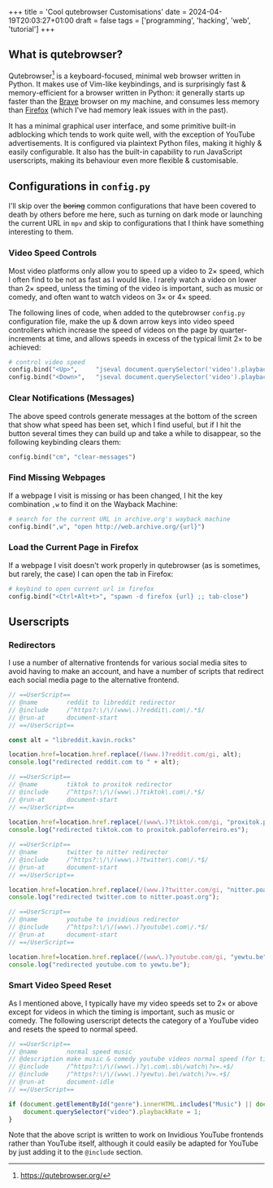 +++
title = 'Cool qutebrowser Customisations'
date = 2024-04-19T20:03:27+01:00
draft = false
tags = ['programming', 'hacking', 'web', 'tutorial']
+++

## What is qutebrowser?
Qutebrowser[^1] is a keyboard-focused, minimal web browser written in Python. 
It makes use of Vim-like keybindings, and is surprisingly fast & memory-efficient for a browser written in Python: it
generally starts up faster than the [Brave](https://brave.com/) browser on my machine, and consumes less memory than
[Firefox](https://www.mozilla.org/en-US/firefox/) (which I've had memory leak issues with in the past).

It has a minimal graphical user interface, and some primitive built-in adblocking which tends to work quite well, with
the exception of YouTube advertisements.
It is configured via plaintext Python files, making it highly & easily configurable.
It also has the built-in capability to run JavaScript userscripts, making its behaviour even more flexible &
customisable.

## Configurations in `config.py`
I'll skip over the ~~boring~~ common configurations that have been covered to death by others before me here, such as
turning on dark mode or launching the current URL in `mpv` and skip to configurations that I think have something interesting to them.

### Video Speed Controls
Most video platforms only allow you to speed up a video to $2\times$ speed, which I often find to be not as fast as
I would like.
I rarely watch a video on lower than $2\times$ speed, unless the timing of the video is important, such as music or
comedy, and often want to watch videos on $3\times$ or $4\times$ speed.

The following lines of code, when added to the qutebrowser `config.py` configuration file, make the up & down arrow keys
into video speed controllers which increase the speed of videos on the page by quarter-increments at time, and allows
speeds in excess of the typical limit $2\times$ to be achieved:

```python
# control video speed
config.bind("<Up>",     "jseval document.querySelector('video').playbackRate += 0.25;") 
config.bind("<Down>",   "jseval document.querySelector('video').playbackRate -= 0.25;") 
```

### Clear Notifications (Messages)
The above speed controls generate messages at the bottom of the screen that show what speed has been set, which I find
useful, but if I hit the button several times they can build up and take a while to disappear, so the following
keybinding clears them:
```python
config.bind("cm", "clear-messages") 
```

### Find Missing Webpages
If a webpage I visit is missing or has been changed, I hit the key combination `,w` to find it on the Wayback Machine:
```python
# search for the current URL in archive.org's wayback machine
config.bind(",w", "open http://web.archive.org/{url}")
```

### Load the Current Page in Firefox
If a webpage I visit doesn't work properly in qutebrowser (as is sometimes, but rarely, the case) I can open the tab in
Firefox:
```python
# keybind to open current url in firefox 
config.bind("<Ctrl+Alt+t>", "spawn -d firefox {url} ;; tab-close") 
```

## Userscripts
### Redirectors
I use a number of alternative frontends for various social media sites to avoid having to make an account, and have a
number of scripts that redirect each social media page to the alternative frontend.

```javascript
// ==UserScript==
// @name        reddit to libreddit redirector
// @include     /^https?:\/\/(www\.)?reddit\.com\/.*$/
// @run-at      document-start
// ==/UserScript==

const alt = "libreddit.kavin.rocks" 

location.href=location.href.replace(/(www.)?reddit.com/gi, alt);
console.log("redirected reddit.com to " + alt);
```
```javascript
// ==UserScript==
// @name        tiktok to proxitok redirector
// @include     /^https?:\/\/(www\.)?tiktok\.com\/.*$/
// @run-at      document-start
// ==/UserScript==
    
location.href=location.href.replace(/(www\.)?tiktok.com/gi, "proxitok.pabloferreiro.es");
console.log("redirected tiktok.com to proxitok.pabloferreiro.es");
```
```javascript
// ==UserScript==
// @name        twitter to nitter redirector
// @include     /^https?:\/\/(www\.)?twitter\.com\/.*$/
// @run-at      document-start
// ==/UserScript==

location.href=location.href.replace(/(www.)?twitter.com/gi, "nitter.poast.org");
console.log("redirected twitter.com to nitter.poast.org");
```
```javascript
// ==UserScript==
// @name        youtube to invidious redirector
// @include     /^https?:\/\/(www\.)?youtube\.com\/.*$/
// @run-at      document-start
// ==/UserScript==

location.href=location.href.replace(/(www\.)?youtube.com/gi, "yewtu.be");
console.log("redirected youtube.com to yewtu.be");
```

### Smart Video Speed Reset
As I mentioned above, I typically have my video speeds set to $2\times$ or above except for videos in which the
timing is important, such as music or comedy. 
The following userscript detects the category of a YouTube video and resets the speed to normal speed.
```javascript
// ==UserScript==
// @name        normal speed music
// @description make music & comedy youtube videos normal speed (for timing purposes)
// @include     /^https?:\/\/(www\.)?y\.com\.sb\/watch\?v=.+$/
// @include     /^https?:\/\/(www\.)?yewtu\.be\/watch\?v=.+$/
// @run-at      document-idle
// ==/UserScript==

if (document.getElementById("genre").innerHTML.includes("Music") || document.getElementById("genre").innerHTML.includes("Comedy")) {
    document.querySelector("video").playbackRate = 1;
}
```
Note that the above script is written to work on Invidious YouTube frontends rather than YouTube itself, although it could easily
be adapted for YouTube by just adding it to the `@include` section.

[^1]: https://qutebrowser.org/
